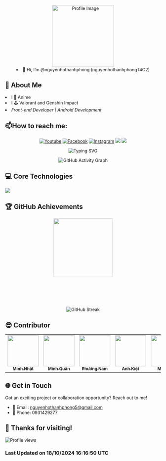<div align="center">
  <img src="https://avatars.githubusercontent.com/u/145427852?v=4" alt="Profile Image" width="200" height="200" style="border-radius: 50">
   <li>👋 Hi, I’m @nguyenhothanhphong (nguyenhothanhphongT4C2)</li>
</div>

## 🚀 About Me
 <li> I 💖 Anime</li>
 <li> I 🕹️ Valorant and Genshin Impact
 <li><em>Front-end Developer | Android Development</em></li>

## 📫How to reach me: 
 <p align="center">
  <a href="https://www.youtube.com/@PhongNguyen-ch9hv"><img src="https://img.shields.io/badge/-Youtube-FF0000?style=for-the-badge&logo=youtube&logoColor=white" alt="Youtube"></a>
  <a href="https://www.facebook.com/profile.php?id=100058767700619&mibextid=LQQJ4d"><img src="https://img.shields.io/badge/-Facebook-1877F2?style=for-the-badge&logo=facebook&logoColor=white" alt="Facebook"></a>
  <a href="https://www.instagram.com/__tphong7684/" target="_blank"><img src="https://img.shields.io/badge/Instagram-E4405F?style=for-the-badge&logo=instagram&logoColor=white" alt="Instagram"></a>
  <a href="https://discord.gg/xtp2QvQX"><img src="https://img.shields.io/badge/Discord-7289DA?style=for-the-badge&logo=discord&logoColor=white"></a>
  <a href="https://phong.fleeforezz.me/" target="_blank"><img src="https://img.shields.io/badge/🐉 Portfolio-f4d8dc?style=for-the-badge&logoColor=white"></a>  
</p>

<p align="center">
  <img src="https://readme-typing-svg.herokuapp.com?font=Fira+Code&pause=1000&color=f4d8dc&center=true&vCenter=true&width=435&lines=Front-end+Developer;Android+Development" alt="Typing SVG" />
</p>

<p align="center">
  <img src="https://github-readme-activity-graph.vercel.app/graph?username=phongdz76&theme=nightowl" alt="GitHub Activity Graph" />
</p>


## 💻 Core Technologies
<p align="left">
  <a href="https://skillicons.dev">
    <img src="https://skillicons.dev/icons?i=visualstudio,vscode,github,figma,firebase,cs,bootstrap,java,js,html,css" />
  </a>
</p>


## 🏆 GitHub Achievements
<div>
   <p align="center">
    <img height="190em" align="center" src="https://github-readme-stats.vercel.app/api?username=nguyenhothanhphong&show_icons=true&theme=nightowl" />
       </p>
    <br></br>
</div>
<br></br>
<p align="center">
  <img src="https://github-readme-streak-stats.herokuapp.com/?user=nguyenhothanhphong&theme=nightowl" alt="GitHub Streak">
</p>

## 😎 Contributor
<table>
  <tr>
    <td align="center"><a href="https://github.com/fleeforezz"><img src="https://avatars.githubusercontent.com/u/129656223?v=4" width="100px;" alt=""/><br /><sub><b>Minh Nhật</b></sub></a></td>
    <td align="center"><a href="https://github.com/ghaut999"><img src="https://avatars.githubusercontent.com/u/145711398?v=4" width="100px;" alt=""/><br /><sub><b>Minh Quân</b></sub></a></td>
    <td align="center"><a href="https://github.com/phuongnam281204"><img src="https://avatars.githubusercontent.com/u/146837701?v=4" width="100px;" alt=""/><br /><sub><b>Phương Nam</b></sub></a></td>
    <td align="center"><a href="https://github.com/meowlet"><img src="https://avatars.githubusercontent.com/u/151436214?v=4" width="100px;" alt=""/><br /><sub><b>Anh Kiệt</b></sub></a></td>
    <td align="center"><a href="https://github.com/minhchi521"><img src="https://avatars.githubusercontent.com/u/157143368?v=4" width="100px;" alt=""/><br /><sub><b>Minh Chí</b></sub></a></td>
  </tr>
</table>

## 🌐 Get in Touch

Got an exciting project or collaboration opportunity? Reach out to me!

- 📧 Email: nguyenhothanhphong5@gmail.com
- 📱 Phone: 0931429277

## 🎉 Thanks for visiting!
  <img src="https://komarev.com/ghpvc/?username=nguyenhothanhphong&color=f4d8dc" alt="Profile views">
</p>

<h3>Last Updated on 18/10/2024 16:16:50 UTC</h3>
<!---
phongdz76/phongdz76 is a ✨ special ✨ repository because its `README.md` (this file) appears on your GitHub profile.
You can click the Preview link to take a look at your changes.
--->
